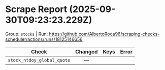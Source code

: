 # Scrape Report (2025-09-30T09:23:23.229Z)

Group: `stocks`  |  Run: https://github.com/AlbertoRoca96/scraping-checks-scheduler/actions/runs/18125146656

| Check | Changed | Keys | Error |
|---|:---:|:--|:--|
| `stock_ntdoy_global_quote` | — |  |  |
